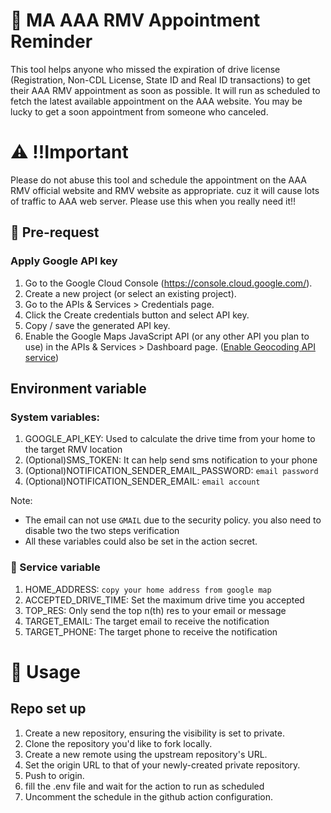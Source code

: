 # 🚗 MA AAA RMV Appointment Reminder
This tool helps anyone who missed the expiration of drive license (Registration, Non-CDL License, State ID and Real ID transactions) to get their AAA RMV appointment as soon as possible. It will run as scheduled to fetch the latest available appointment on the AAA website. You may be lucky to get a soon appointment from someone who canceled.

# ⚠️ !!Important
Please do not abuse this tool and schedule the appointment on the AAA RMV official website and RMV website as appropriate. cuz it will cause lots of traffic to AAA web server. 
Please use this when you really need it!!

## 🧰 Pre-request
### Apply Google API key
1. Go to the Google Cloud Console (https://console.cloud.google.com/).
2. Create a new project (or select an existing project).
3. Go to the APIs & Services > Credentials page.
4. Click the Create credentials button and select API key.
5. Copy / save the generated API key.
6. Enable the Google Maps JavaScript API (or any other API you plan to use) in the APIs & Services > Dashboard page. ([Enable Geocoding API service](https://console.cloud.google.com/marketplace/product/google/geocoding-backend.googleapis.com?q=search&referrer=search&project=flash-crawler-375801))

## Environment variable
### System variables:
1. GOOGLE_API_KEY: Used to calculate the drive time from your home to the target RMV location
2. (Optional)SMS_TOKEN: It can help send sms notification to your phone
3. (Optional)NOTIFICATION_SENDER_EMAIL_PASSWORD: `email password`
4. (Optional)NOTIFICATION_SENDER_EMAIL: `email account`

Note: 
- The email can not use `GMAIL` due to the security policy. you also need to disable two the two steps verification
- All these variables could also be set in the action secret.

### 🚚 Service variable
1. HOME_ADDRESS: `copy your home address from google map` 
2. ACCEPTED_DRIVE_TIME: Set the maximum drive time you accepted
3. TOP_RES: Only send the top n(th) res to your email or message
4. TARGET_EMAIL: The target email to receive the notification
5. TARGET_PHONE: The target phone to receive the notification

# 📝 Usage
## Repo set up
1. Create a new repository, ensuring the visibility is set to private.
2. Clone the repository you'd like to fork locally.
3. Create a new remote using the upstream repository's URL.
4. Set the origin URL to that of your newly-created private repository.
5. Push to origin.
6. fill the .env file and wait for the action to run as scheduled
7. Uncomment the schedule in the github action configuration.